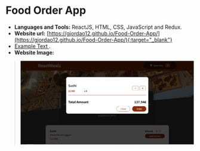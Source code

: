 # Food Order App

* **Languages and Tools:** ReactJS, HTML, CSS, JavaScript and Redux.
* **Website url:** [https://gjordao12.github.io/Food-Order-App/](https://gjordao12.github.io/Food-Order-App/){:target="_blank"}
* <a href="https://gjordao12.github.io/Food-Order-App/" target="_blank" rel="noopener"><span>Example Text</span> </a>.
* **Website Image:**

> <img src="https://github.com/GJordao12/Food-Order-App/blob/main/image.png">
